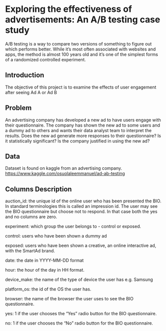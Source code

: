 # Exploring the effectiveness of advertisements: An A/B testing case study

A/B testing is a way to compare two versions of something to figure out which performs better. While it’s most often associated with websites and apps, the method is almost 100 years old and it’s one of the simplest forms of a randomized controlled experiment.


## Introduction

The objective of this project is to examine the effects of user engagement after seeing Ad A or Ad B

## Problem

An advertising company has developed a new ad to have users engage with their questionnaire. The company has shown the new ad to some users and a dummy ad to others and wants their data analyst team to interpret the results. Does the new ad generate more responses to their questionnaire? Is it statistically significant? Is the company justified in using the new ad?

## Data

Dataset is found on kaggle from an advertising company. https://www.kaggle.com/osuolaleemmanuel/ad-ab-testing

## Columns Description

auction_id: the unique id of the online user who has been presented the BIO. In standard terminologies this is called an impression id. The user may see the BIO questionnaire but choose not to respond. In that case both the yes and no columns are zero.

experiment: which group the user belongs to - control or exposed.

control: users who have been shown a dummy ad

exposed: users who have been shown a creative, an online interactive ad, with the SmartAd brand.

date: the date in YYYY-MM-DD format

hour: the hour of the day in HH format.

device_make: the name of the type of device the user has e.g. Samsung

platform_os: the id of the OS the user has.

browser: the name of the browser the user uses to see the BIO questionnaire.

yes: 1 if the user chooses the “Yes” radio button for the BIO questionnaire.

no: 1 if the user chooses the “No” radio button for the BIO questionnaire.
